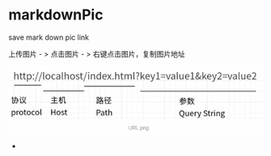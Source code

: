 # markdownPic
save mark down pic link

上传图片 - > 点击图片 - > 右键点击图片，复制图片地址


![图片3](https://github.com/fumeidonga/markdownPic/blob/master/httpurl.png?raw=true)

- 